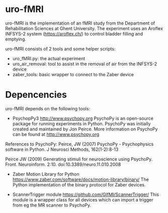# uro-fMRI

uro-fMRI is the implementation of an fMRI study from the Department of Rehabilitation Sciences at Ghent University.
The experiment uses an Aroflex INFSYS-2 system (https://aroflex.ch/) to control bladder filling and emptying.

uro-fMRI consists of 2 tools and some helper scripts:
- uro_fMRI.py: the actual experiment
- uro_air_removal: tool to assist in the removal of air from the INFSYS-2 device
- zaber_tools: basic wrapper to connect to the Zaber device

# Depencencies
uro-fMRI depends on the following tools:
- PsychopPy3 http://www.psychopy.org
PsychoPy is an open-source package for running experiments in Python.
PsychoPy was initially created and maintained by Jon Peirce.
More information on PsychoPy can be found at http://www.psychopy.org

References to PsychoPy:
Peirce, JW (2007) PsychoPy - Psychophysics software in Python. 
J Neurosci Methods, 162(1-2):8-13

Peirce JW (2009) Generating stimuli for neuroscience using PsychoPy.
Front. Neuroinform. 2:10. doi:10.3389/neuro.11.010.2008

- Zaber Motion Library for Python https://www.zaber.com/software/docs/motion-library/binary/
The Python implementation of the binary protocol for Zaber devices.

- ScannerTrigger module https://github.com/GIfMI/ScannerTrigger/
This module is a wrapper class for all devices which can import a trigger from
eg the MR scanner to PsychoPy.

